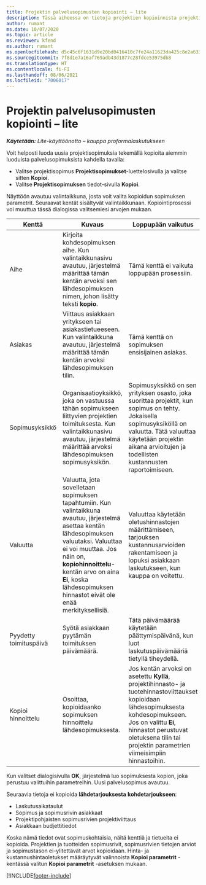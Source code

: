 ```yaml
---
title: Projektin palvelusopimusten kopiointi – lite
description: Tässä aiheessa on tietoja projektien kopioinnista projektisopimuksista Project Operationsissa.
author: rumant
ms.date: 10/07/2020
ms.topic: article
ms.reviewer: kfend
ms.author: rumant
ms.openlocfilehash: d5c45c6f1631d9e20bd0416410c7fe24a11623da425c8e2a633b085fbfabdd79
ms.sourcegitcommit: 7f8d1e7a16af769adb43d1877c28fdce53975db8
ms.translationtype: HT
ms.contentlocale: fi-FI
ms.lasthandoff: 08/06/2021
ms.locfileid: "7006017"
---
```

# <a name="copy-project-contracts---lite"></a>Projektin palvelusopimusten kopiointi – lite

_**Käytetään:** Lite-käyttöönotto – kauppa proformalaskutukseen_

Voit helposti luoda uusia projektisopimuksia tekemällä kopioita aiemmin luoduista palvelusopimuksista kahdella tavalla: 

  - Valitse projektisopimus **Projektisopimukset**-luettelosivulla ja valitse sitten **Kopioi**.
  - Valitse **Projektisopimuksen** tiedot-sivulla **Kopioi**.

Näyttöön avautuu valintaikkuna, josta voit valita kopioidun sopimuksen parametrit. Seuraavat kentät sisältyvät valintaikkunaan. Kopiointiprosessi voi muuttua tässä dialogissa valitsemiesi arvojen mukaan.

| **Kenttä** | **Kuvaus** | **Loppupään vaikutus** |
| --- | --- | --- |
| Aihe | Kirjoita kohdesopimuksen aihe. Kun valintaikkunasivu avautuu, järjestelmä määrittää tämän kentän arvoksi sen lähdesopimuksen nimen, johon lisätty teksti **kopio**. | Tämä kenttä ei vaikuta loppupään prosessiin. |
| Asiakas | Viittaus asiakkaan yritykseen tai asiakastietueeseen. Kun valintaikkuna avautuu, järjestelmä määrittää tämän kentän arvoksi lähdesopimuksen tilin. | Tämä kenttä on sopimuksen ensisijainen asiakas. |
| Sopimusyksikkö | Organisaatioyksikkö, joka on vastuussa tähän sopimukseen liittyvien projektien toimituksesta. Kun valintaikkunasivu avautuu, järjestelmä määrittää arvoksi lähdesopimuksen sopimusyksikön. | Sopimusyksikkö on sen yrityksen osasto, joka suorittaa projektit, kun sopimus on tehty. Jokaisella sopimusyksiköllä on valuutta. Tätä valuuttaa käytetään projektin aikana arvioitujen ja todellisten kustannusten raportoimiseen. |
| Valuutta | Valuutta, jota sovelletaan sopimuksen tapahtumiin. Kun valintaikkuna avautuu, järjestelmä asettaa kentän lähdesopimuksen valuutaksi. Valuuttaa ei voi muuttaa. Jos näin on, **kopiohinnoittelu**-kentän arvo on aina **Ei**, koska lähdesopimuksen hinnastot eivät ole enää merkityksellisiä. | Valuuttaa käytetään oletushinnastojen määrittämiseen, tarjouksen kustannusarvioiden rakentamiseen ja lopuksi asiakkaan laskutukseen, kun kauppa on voitettu. |
| Pyydetty toimituspäivä | Syötä asiakkaan pyytämän toimituksen päivämäärä. | Tätä päivämäärää käytetään päättymispäivänä, kun luot laskutuspäivämääriä tietyllä tiheydellä. |
| Kopioi hinnoittelu | Osoittaa, kopioidaanko sopimuksen hinnoittelu lähdesopimuksesta. | Jos kentän arvoksi on asetettu **Kyllä**, projektihinnasto- ja tuotehinnastoviittaukset kopioidaan lähdesopimuksesta kohdesopimukseen. Jos on valittu **Ei**, hinnastot perustuvat oletuksena tilin tai projektin parametrien viimeisimpiin hinnastoihin. |

Kun valitset dialogisivulla **OK**, järjestelmä luo sopimuksesta kopion, joka perustuu valittuihin parametreihin. Uusi palvelusopimus avautuu.

Seuraavia tietoja ei kopioida **lähdetarjouksesta** **kohdetarjoukseen**:

  - Laskutusaikataulut
  - Sopimus ja sopimusrivin asiakkaat
  - Projektipohjaisten sopimusrivien projektiviittaus
  - Asiakkaan budjettitiedot

Koska nämä tiedot ovat sopimuskohtaisia, näitä kenttiä ja tietueita ei kopioida. Projektien ja tuotteiden sopimusrivit, sopimusrivien tietojen arviot ja sopimustason ei-ylitettävät arvot kopioidaan. Hinta- ja kustannushintaoletukset määräytyvät valinnoista **Kopioi parametrit** -kentässä valitun **Kopioi parametrit** -asetuksen mukaan.


[!INCLUDE[footer-include](../../includes/footer-banner.md)]